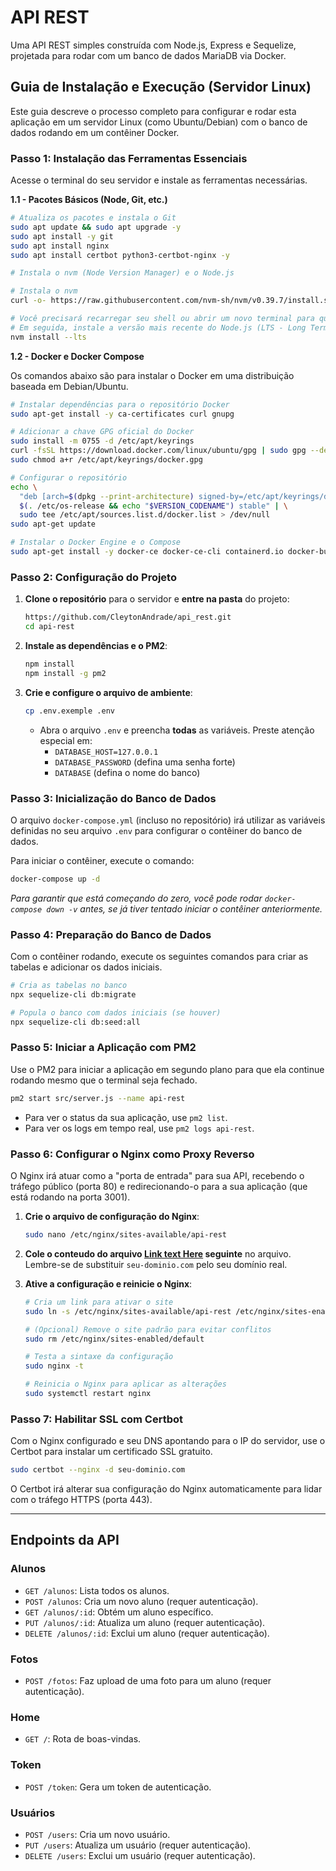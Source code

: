 # API REST

Uma API REST simples construída com Node.js, Express e Sequelize, projetada para rodar com um banco de dados MariaDB via Docker.

## Guia de Instalação e Execução (Servidor Linux)

Este guia descreve o processo completo para configurar e rodar esta aplicação em um servidor Linux (como Ubuntu/Debian) com o banco de dados rodando em um contêiner Docker.

### Passo 1: Instalação das Ferramentas Essenciais

Acesse o terminal do seu servidor e instale as ferramentas necessárias.

**1.1 - Pacotes Básicos (Node, Git, etc.)**

```bash
# Atualiza os pacotes e instala o Git
sudo apt update && sudo apt upgrade -y
sudo apt install -y git
sudo apt install nginx
sudo apt install certbot python3-certbot-nginx -y

# Instala o nvm (Node Version Manager) e o Node.js

# Instala o nvm
curl -o- https://raw.githubusercontent.com/nvm-sh/nvm/v0.39.7/install.sh | bash

# Você precisará recarregar seu shell ou abrir um novo terminal para que o comando `nvm` funcione.
# Em seguida, instale a versão mais recente do Node.js (LTS - Long Term Support)
nvm install --lts
```

**1.2 - Docker e Docker Compose**

Os comandos abaixo são para instalar o Docker em uma distribuição baseada em Debian/Ubuntu.

```bash
# Instalar dependências para o repositório Docker
sudo apt-get install -y ca-certificates curl gnupg

# Adicionar a chave GPG oficial do Docker
sudo install -m 0755 -d /etc/apt/keyrings
curl -fsSL https://download.docker.com/linux/ubuntu/gpg | sudo gpg --dearmor -o /etc/apt/keyrings/docker.gpg
sudo chmod a+r /etc/apt/keyrings/docker.gpg

# Configurar o repositório
echo \
  "deb [arch=$(dpkg --print-architecture) signed-by=/etc/apt/keyrings/docker.gpg] https://download.docker.com/linux/ubuntu \
  $(. /etc/os-release && echo "$VERSION_CODENAME") stable" | \
  sudo tee /etc/apt/sources.list.d/docker.list > /dev/null
sudo apt-get update

# Instalar o Docker Engine e o Compose
sudo apt-get install -y docker-ce docker-ce-cli containerd.io docker-buildx-plugin docker-compose-plugin
```

### Passo 2: Configuração do Projeto

1. **Clone o repositório** para o servidor e **entre na pasta** do projeto:

   ```bash
   https://github.com/CleytonAndrade/api_rest.git
   cd api-rest
   ```

2. **Instale as dependências e o PM2**:

   ```bash
   npm install
   npm install -g pm2
   ```

3. **Crie e configure o arquivo de ambiente**:

   ```bash
   cp .env.exemple .env
   ```

   - Abra o arquivo `.env` e preencha **todas** as variáveis. Preste atenção especial em:
     - `DATABASE_HOST=127.0.0.1`
     - `DATABASE_PASSWORD` (defina uma senha forte)
     - `DATABASE` (defina o nome do banco)

### Passo 3: Inicialização do Banco de Dados

O arquivo `docker-compose.yml` (incluso no repositório) irá utilizar as variáveis definidas no seu arquivo `.env` para configurar o contêiner do banco de dados.

Para iniciar o contêiner, execute o comando:

```bash
docker-compose up -d
```

_Para garantir que está começando do zero, você pode rodar `docker-compose down -v` antes, se já tiver tentado iniciar o contêiner anteriormente._

### Passo 4: Preparação do Banco de Dados

Com o contêiner rodando, execute os seguintes comandos para criar as tabelas e adicionar os dados iniciais.

```bash
# Cria as tabelas no banco
npx sequelize-cli db:migrate

# Popula o banco com dados iniciais (se houver)
npx sequelize-cli db:seed:all
```

### Passo 5: Iniciar a Aplicação com PM2

Use o PM2 para iniciar a aplicação em segundo plano para que ela continue rodando mesmo que o terminal seja fechado.

```bash
pm2 start src/server.js --name api-rest
```

- Para ver o status da sua aplicação, use `pm2 list`.
- Para ver os logs em tempo real, use `pm2 logs api-rest`.

### Passo 6: Configurar o Nginx como Proxy Reverso

O Nginx irá atuar como a "porta de entrada" para sua API, recebendo o tráfego público (porta 80) e redirecionando-o para a sua aplicação (que está rodando na porta 3001).

1. **Crie o arquivo de configuração do Nginx**:

   ```bash
   sudo nano /etc/nginx/sites-available/api-rest
   ```

2. **Cole o conteudo do arquivo [Link text Here](/api-rest-http) seguinte** no arquivo. Lembre-se de substituir `seu-dominio.com` pelo seu domínio real.

3. **Ative a configuração e reinicie o Nginx**:

   ```bash
   # Cria um link para ativar o site
   sudo ln -s /etc/nginx/sites-available/api-rest /etc/nginx/sites-enabled/

   # (Opcional) Remove o site padrão para evitar conflitos
   sudo rm /etc/nginx/sites-enabled/default

   # Testa a sintaxe da configuração
   sudo nginx -t

   # Reinicia o Nginx para aplicar as alterações
   sudo systemctl restart nginx
   ```

### Passo 7: Habilitar SSL com Certbot

Com o Nginx configurado e seu DNS apontando para o IP do servidor, use o Certbot para instalar um certificado SSL gratuito.

```bash
sudo certbot --nginx -d seu-dominio.com
```

O Certbot irá alterar sua configuração do Nginx automaticamente para lidar com o tráfego HTTPS (porta 443).

---

## Endpoints da API

### Alunos

- `GET /alunos`: Lista todos os alunos.
- `POST /alunos`: Cria um novo aluno (requer autenticação).
- `GET /alunos/:id`: Obtém um aluno específico.
- `PUT /alunos/:id`: Atualiza um aluno (requer autenticação).
- `DELETE /alunos/:id`: Exclui um aluno (requer autenticação).

### Fotos

- `POST /fotos`: Faz upload de uma foto para um aluno (requer autenticação).

### Home

- `GET /`: Rota de boas-vindas.

### Token

- `POST /token`: Gera um token de autenticação.

### Usuários

- `POST /users`: Cria um novo usuário.
- `PUT /users`: Atualiza um usuário (requer autenticação).
- `DELETE /users`: Exclui um usuário (requer autenticação).
